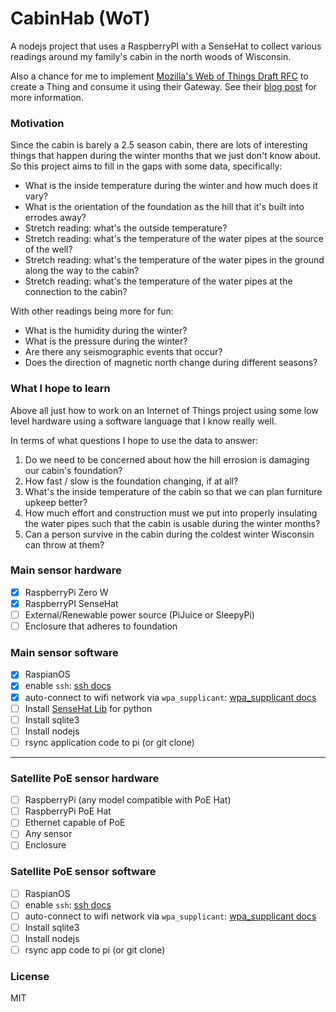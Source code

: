 # CabinHab (WoT)

A nodejs project that uses a RaspberryPI with a SenseHat to collect various readings around my family's cabin in the north woods of Wisconsin.

Also a chance for me to implement [Mozilla's Web of Things Draft RFC](https://iot.mozilla.org/wot/) to create a Thing and consume it using their Gateway. See their [blog post](https://hacks.mozilla.org/2018/02/how-to-build-your-own-private-smart-home-with-a-raspberry-pi-and-mozillas-things-gateway/) for more information.

### Motivation

Since the cabin is barely a 2.5 season cabin, there are lots of interesting things that happen during the winter months that we just don't know about. So this project aims to fill in the gaps with some data, specifically:

- What is the inside temperature during the winter and how much does it vary?
- What is the orientation of the foundation as the hill that it's built into errodes away?
- Stretch reading: what's the outside temperature?
- Stretch reading: what's the temperature of the water pipes at the source of the well?
- Stretch reading: what's the temperature of the water pipes in the ground along the way to the cabin?
- Stretch reading: what's the temperature of the water pipes at the connection to the cabin?

With other readings being more for fun:

- What is the humidity during the winter?
- What is the pressure during the winter?
- Are there any seismographic events that occur?
- Does the direction of magnetic north change during different seasons?

### What I hope to learn

Above all just how to work on an Internet of Things project using some low level hardware using a software language that I know really well.

In terms of what questions I hope to use the data to answer:

1. Do we need to be concerned about how the hill errosion is damaging our cabin's foundation?
2. How fast / slow is the foundation changing, if at all?
3. What's the inside temperature of the cabin so that we can plan furniture upkeep better?
4. How much effort and construction must we put into properly insulating the water pipes such that the cabin is usable during the winter months?
5. Can a person survive in the cabin during the coldest winter Wisconsin can throw at them?

### Main sensor hardware

- [x] RaspberryPi Zero W
- [x] RaspberryPI SenseHat
- [ ] External/Renewable power source (PiJuice or SleepyPi)
- [ ] Enclosure that adheres to foundation

### Main sensor software

- [x] RaspianOS
- [x] enable `ssh`: [ssh docs](/docs/ssh.md)
- [x] auto-connect to wifi network via `wpa_supplicant`: [wpa_supplicant docs](/docs/wpa_supplicant.md)
- [ ] Install [SenseHat Lib](https://github.com/RPi-Distro/python-sense-hat) for python
- [ ] Install sqlite3
- [ ] Install nodejs
- [ ] rsync application code to pi (or git clone)

---

### Satellite PoE sensor hardware

- [ ] RaspberryPi (any model compatible with PoE Hat)
- [ ] RaspberryPi PoE Hat
- [ ] Ethernet capable of PoE
- [ ] Any sensor
- [ ] Enclosure

### Satellite PoE sensor software

- [ ] RaspianOS
- [ ] enable `ssh`: [ssh docs](/docs/ssh.md)
- [ ] auto-connect to wifi network via `wpa_supplicant`: [wpa_supplicant docs](/docs/wpa_supplicant.md)
- [ ] Install sqlite3
- [ ] Install nodejs
- [ ] rsync app code to pi (or git clone)

### License

MIT
